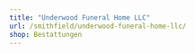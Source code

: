 ```yaml
---
title: "Underwood Funeral Home LLC"
url: /smithfield/underwood-funeral-home-llc/
shop: Bestattungen
---
```

